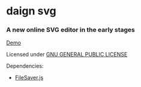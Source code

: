 daign svg
=========

### A new online SVG editor in the early stages ###

[Demo](http://daign.github.com/daign-svg/)

Licensed under [GNU GENERAL PUBLIC LICENSE](https://github.com/daign/daign-svg/blob/master/LICENSE)

Dependencies:
* [FileSaver.js](https://github.com/eligrey/FileSaver.js)

